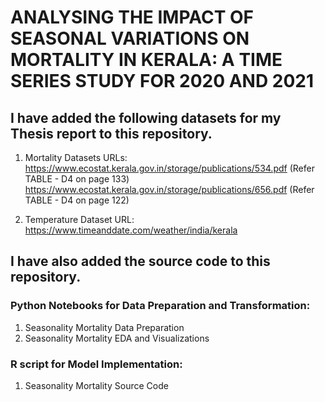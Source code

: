 # ANALYSING THE IMPACT OF SEASONAL VARIATIONS ON MORTALITY IN KERALA: A TIME SERIES STUDY FOR 2020 AND 2021

## I have added the following datasets for my Thesis report to this repository.
1. Mortality Datasets URLs:
   https://www.ecostat.kerala.gov.in/storage/publications/534.pdf (Refer TABLE - D4 on page 133)
   https://www.ecostat.kerala.gov.in/storage/publications/656.pdf (Refer TABLE - D4 on page 122)
   
2. Temperature Dataset URL:
   https://www.timeanddate.com/weather/india/kerala
 
## I have also added the source code to this repository.
### Python Notebooks for Data Preparation and Transformation:
1. Seasonality Mortality Data Preparation
2. Seasonality Mortality EDA and Visualizations

### R script for Model Implementation:
1. Seasonality Mortality Source Code


